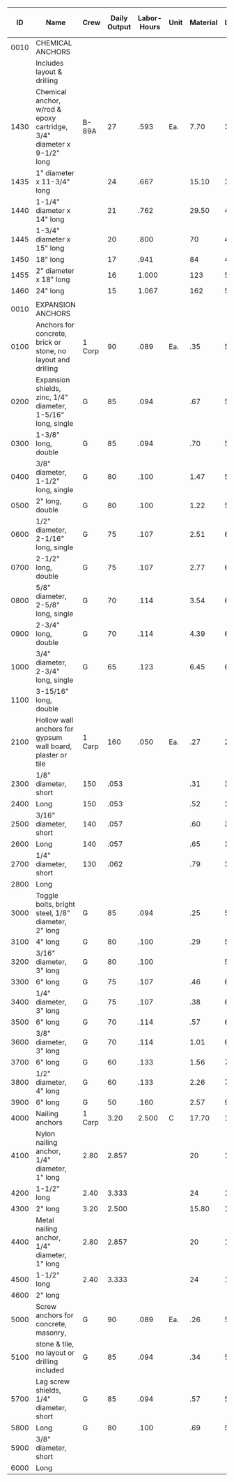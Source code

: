 | ID    | Name                                                                 | Crew     | Daily Output | Labor-Hours | Unit | Material | Labor  | Equipment | Total   | Total Incl O&P |
|-------|----------------------------------------------------------------------|----------|-------------|-------------|------|----------|--------|-----------|---------|----------------|
| 0010  | CHEMICAL ANCHORS                                                     |          |             |             |      |          |        |           |         |                |
|       | Includes layout & drilling                                           |          |             |             |      |          |        |           |         |                |
| 1430  | Chemical anchor, w/rod & epoxy cartridge, 3/4" diameter x 9-1/2" long| B-89A    | 27          | .593        | Ea.  | 7.70     | 31     | 4.41      | 43.11   | 60             |
| 1435  | 1" diameter x 11-3/4" long                                           |          | 24          | .667        |      | 15.10    | 35     | 4.97      | 55.07   | 74             |
| 1440  | 1-1/4" diameter x 14" long                                           |          | 21          | .762        |      | 29.50    | 40     | 5.70      | 75.20   | 98.50          |
| 1445  | 1-3/4" diameter x 15" long                                           |          | 20          | .800        |      | 70       | 42     | 5.95      | 117.95  | 146            |
| 1450  | 18" long                                                             |          | 17          | .941        |      | 84       | 49     | 7         | 140     | 174            |
| 1455  | 2" diameter x 18" long                                               |          | 16          | 1.000       |      | 123      | 52.50  | 7.45      | 182.95  | 222            |
| 1460  | 24" long                                                             |          | 15          | 1.067       |      | 162      | 55.50  | 7.95      | 225.45  | 270            |
|       |                                                                      |          |             |             |      |          |        |           |         |                |
| 0010  | EXPANSION ANCHORS                                                    |          |             |             |      |          |        |           |         |                |
| 0100  | Anchors for concrete, brick or stone, no layout and drilling         | 1 Corp   | 90          | .089        | Ea.  | .35      | 5      |           | 5.35    | 7.85           |
| 0200  | Expansion shields, zinc, 1/4" diameter, 1-5/16" long, single         | G        | 85          | .094        |      | .67      | 5.30   |           | 5.97    | 8.65           |
| 0300  | 1-3/8" long, double                                                  | G        | 85          | .094        |      | .70      | 5.30   |           | 6        | 8.65           |
| 0400  | 3/8" diameter, 1-1/2" long, single                                   | G        | 80          | .100        |      | 1.47     | 5.65   |           | 7.12    | 9.75           |
| 0500  | 2" long, double                                                      | G        | 80          | .100        |      | 1.22     | 5.65   |           | 6.87    | 9.75           |
| 0600  | 1/2" diameter, 2-1/16" long, single                                  | G        | 75          | .107        |      | 2.51     | 6.45   |           | 8.77    | 11.70          |
| 0700  | 2-1/2" long, double                                                  | G        | 75          | .107        |      | 2.77     | 6.45   |           | 9.22    | 12.00          |
| 0800  | 5/8" diameter, 2-5/8" long, single                                   | G        | 70          | .114        |      | 3.54     | 6.45   |           | 9.99    | 13.50          |
| 0900  | 2-3/4" long, double                                                  | G        | 70          | .114        |      | 4.39     | 6.45   |           | 10.84   | 14.45          |
| 1000  | 3/4" diameter, 2-3/4" long, single                                   | G        | 65          | .123        |      | 6.45     | 6.95   |           | 13.40   | 17.35          |
| 1100  | 3-15/16" long, double                                                |          |             |             |      |          |        |           |         |                |
| 2100  | Hollow wall anchors for gypsum wall board, plaster or tile           | 1 Carp   | 160         | .050        | Ea.  | .27      | 2.82   |           | 3.09    | 4.49           |
| 2300  | 1/8" diameter, short                                                 | 150      | .053        |             |      | .31      | 3.31   |           | 4.81    |                |
| 2400  | Long                                                                 | 150      | .053        |             |      | .52      | 3.52   |           | 5.05    |                |
| 2500  | 3/16" diameter, short                                                | 140      | .057        |             |      | .60      | 3.22   |           | 3.82    | 5.45           |
| 2600  | Long                                                                 | 140      | .057        |             |      | .65      | 3.22   |           | 3.87    | 5.50           |
| 2700  | 1/4" diameter, short                                                 | 130      | .062        |             |      | .79      | 3.46   |           | 4.25    | 6              |
| 2800  | Long                                                                 |          |             |             |      |          |        |           |         |                |
| 3000  | Toggle bolts, bright steel, 1/8" diameter, 2" long                   | G        | 85          | .094        |      | .25      | 5.30   |           | 5.55    | 8.20           |
| 3100  | 4" long                                                              | G        | 80          | .100        |      | .29      | 5.65   |           | 5.94    | 8.70           |
| 3200  | 3/16" diameter, 3" long                                              | G        | 80          | .100        |      |          | 5.65   |           | 5.98    | 8.75           |
| 3300  | 6" long                                                              | G        | 75          | .107        |      | .46      | 6.46   |           | 9.45    |                |
| 3400  | 1/4" diameter, 3" long                                               | G        | 75          | .107        |      | .38      | 6.38   |           | 9.35    |                |
| 3500  | 6" long                                                              | G        | 70          | .114        |      | .57      | 6.45   |           | 7.02    | 10.25          |
| 3600  | 3/8" diameter, 3" long                                               | G        | 70          | .114        |      | 1.01     | 6.45   |           | 7.46    | 10.70          |
| 3700  | 6" long                                                              | G        | 60          | .133        |      | 1.56     | 7.50   |           | 9.06    | 12.85          |
| 3800  | 1/2" diameter, 4" long                                               | G        | 60          | .133        |      | 2.26     | 7.50   |           | 9.76    | 13.65          |
| 3900  | 6" long                                                              | G        | 50          | .160        |      | 2.57     | 9      |           | 11.57   | 16.25          |
| 4000  | Nailing anchors                                                      | 1 Carp   | 3.20        | 2.500       | C    | 17.70    | 141    |           | 158.70  | 230            |
| 4100  | Nylon nailing anchor, 1/4" diameter, 1" long                         | 2.80     | 2.857       |             |      | 20       | 161    |           | 181     | 261            |
| 4200  | 1-1/2" long                                                          | 2.40     | 3.333       |             |      | 24       | 188    |           | 212     | 305            |
| 4300  | 2" long                                                              | 3.20     | 2.500       |             |      | 15.80    | 141    |           | 156.80  | 227            |
| 4400  | Metal nailing anchor, 1/4" diameter, 1" long                         | 2.80     | 2.857       |             |      | 20       | 161    |           | 181     | 261            |
| 4500  | 1-1/2" long                                                          | 2.40     | 3.333       |             |      | 24       | 188    |           | 212     | 305            |
| 4600  | 2" long                                                              |          |             |             |      |          |        |           |         |                |
| 5000  | Screw anchors for concrete, masonry,                                 | G        | 90          | .089        | Ea.  | .26      | 5      |           | 5.26    | 7.75           |
| 5100  | stone & tile, no layout or drilling included                         | G        | 85          | .094        |      | .34      | 5.30   |           | 5.64    | 8.25           |
| 5700  | Lag screw shields, 1/4" diameter, short                              | G        | 85          | .094        |      | .57      | 5.30   |           | 5.87    | 8.55           |
| 5800  | Long                                                                 | G        | 80          | .100        |      | .69      | 5.65   |           | 6.34    | 9.15           |
| 5900  | 3/8" diameter, short                                                 |          |             |             |      |          |        |           |         |                |
| 6000  | Long                                                                 |          |             |             |      |          |        |           |         |                |